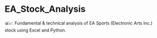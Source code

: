 # EA_Stock_Analysis
📊📈 Fundamental &amp; technical analysis of EA Sports (Electronic Arts Inc.) stock using Excel and Python.
